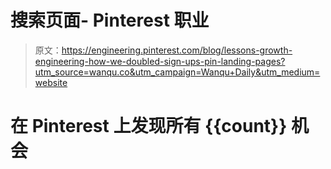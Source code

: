 # 搜索页面- Pinterest 职业

> 原文：<https://engineering.pinterest.com/blog/lessons-growth-engineering-how-we-doubled-sign-ups-pin-landing-pages?utm_source=wanqu.co&utm_campaign=Wanqu+Daily&utm_medium=website>

# 在 Pinterest 上发现所有 {{count}} 机会